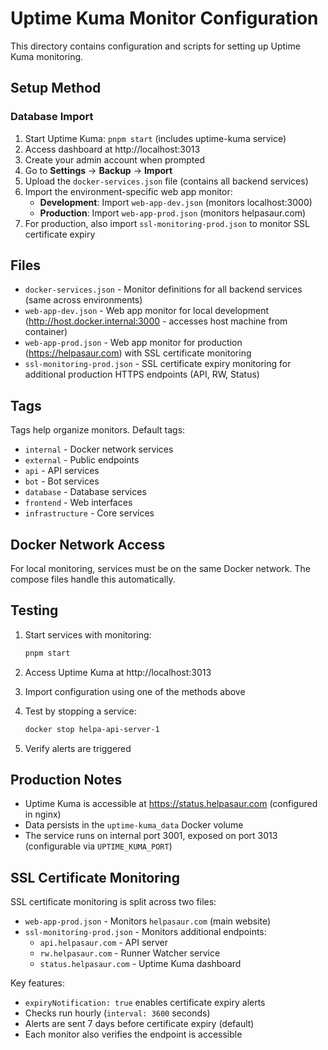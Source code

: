 # Uptime Kuma Monitor Configuration

This directory contains configuration and scripts for setting up Uptime Kuma monitoring.

## Setup Method

### Database Import

1. Start Uptime Kuma: `pnpm start` (includes uptime-kuma service)
2. Access dashboard at http://localhost:3013
3. Create your admin account when prompted
4. Go to **Settings** → **Backup** → **Import**
5. Upload the `docker-services.json` file (contains all backend services)
6. Import the environment-specific web app monitor:
   - **Development**: Import `web-app-dev.json` (monitors localhost:3000)
   - **Production**: Import `web-app-prod.json` (monitors helpasaur.com)
7. For production, also import `ssl-monitoring-prod.json` to monitor SSL certificate expiry

## Files

- `docker-services.json` - Monitor definitions for all backend services (same across environments)
- `web-app-dev.json` - Web app monitor for local development (http://host.docker.internal:3000 - accesses host machine from container)
- `web-app-prod.json` - Web app monitor for production (https://helpasaur.com) with SSL certificate monitoring
- `ssl-monitoring-prod.json` - SSL certificate expiry monitoring for additional production HTTPS endpoints (API, RW, Status)

## Tags

Tags help organize monitors. Default tags:

- `internal` - Docker network services
- `external` - Public endpoints
- `api` - API services
- `bot` - Bot services
- `database` - Database services
- `frontend` - Web interfaces
- `infrastructure` - Core services

## Docker Network Access

For local monitoring, services must be on the same Docker network. The compose files handle this automatically.

## Testing

1. Start services with monitoring:

   ```bash
   pnpm start
   ```

2. Access Uptime Kuma at http://localhost:3013

3. Import configuration using one of the methods above

4. Test by stopping a service:

   ```bash
   docker stop helpa-api-server-1
   ```

5. Verify alerts are triggered

## Production Notes

- Uptime Kuma is accessible at https://status.helpasaur.com (configured in nginx)
- Data persists in the `uptime-kuma_data` Docker volume
- The service runs on internal port 3001, exposed on port 3013 (configurable via `UPTIME_KUMA_PORT`)

## SSL Certificate Monitoring

SSL certificate monitoring is split across two files:
- `web-app-prod.json` - Monitors `helpasaur.com` (main website)
- `ssl-monitoring-prod.json` - Monitors additional endpoints:
  - `api.helpasaur.com` - API server
  - `rw.helpasaur.com` - Runner Watcher service
  - `status.helpasaur.com` - Uptime Kuma dashboard

Key features:
- `expiryNotification: true` enables certificate expiry alerts
- Checks run hourly (`interval: 3600` seconds)
- Alerts are sent 7 days before certificate expiry (default)
- Each monitor also verifies the endpoint is accessible
